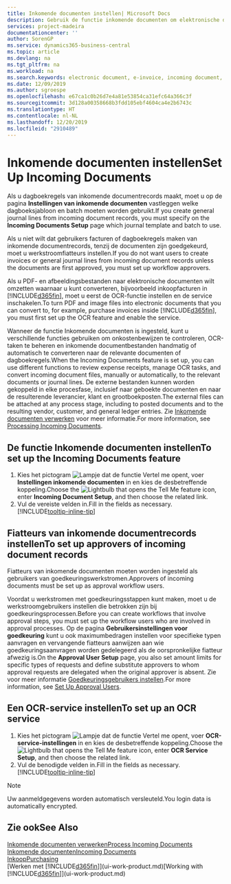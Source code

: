 ```yaml
---
title: Inkomende documenten instellen| Microsoft Docs
description: Gebruik de functie inkomende documenten om elektronische documenten te maken, OCR-taken te beheren, facturen te importeren en afbeeldingsbestanden te converteren.
services: project-madeira
documentationcenter: ''
author: SorenGP
ms.service: dynamics365-business-central
ms.topic: article
ms.devlang: na
ms.tgt_pltfrm: na
ms.workload: na
ms.search.keywords: electronic document, e-invoice, incoming document, OCR, ecommerce, document exchange, import invoice
ms.date: 12/09/2019
ms.author: sgroespe
ms.openlocfilehash: e67ca1c0b26d7e4a81e53854ca31efc64a366c3f
ms.sourcegitcommit: 3d128a00358668b3fdd105ebf4604ca4e2b6743c
ms.translationtype: HT
ms.contentlocale: nl-NL
ms.lasthandoff: 12/20/2019
ms.locfileid: "2910489"
---
```

# <a name="set-up-incoming-documents"></a><span data-ttu-id="2ff14-103">Inkomende documenten instellen</span><span class="sxs-lookup"><span data-stu-id="2ff14-103">Set Up Incoming Documents</span></span>
<span data-ttu-id="2ff14-104">Als u dagboekregels van inkomende documentrecords maakt, moet u op de pagina **Instellingen van inkomende documenten** vastleggen welke dagboeksjabloon en batch moeten worden gebruikt.</span><span class="sxs-lookup"><span data-stu-id="2ff14-104">If you create general journal lines from incoming document records, you must specify on the **Incoming Documents Setup** page which journal template and batch to use.</span></span>

<span data-ttu-id="2ff14-105">Als u niet wilt dat gebruikers facturen of dagboekregels maken van inkomende documentrecords, tenzij de documenten zijn goedgekeurd, moet u werkstroomfiatteurs instellen.</span><span class="sxs-lookup"><span data-stu-id="2ff14-105">If you do not want users to create invoices or general journal lines from incoming document records unless the documents are first approved, you must set up workflow approvers.</span></span>

<span data-ttu-id="2ff14-106">Als u PDF- en afbeeldingsbestanden naar elektronische documenten wilt omzetten waarnaar u kunt converteren, bijvoorbeeld inkoopfacturen in [!INCLUDE[d365fin](includes/d365fin_md.md)], moet u eerst de OCR-functie instellen en de service inschakelen.</span><span class="sxs-lookup"><span data-stu-id="2ff14-106">To turn PDF and image files into electronic documents that you can convert to, for example, purchase invoices inside [!INCLUDE[d365fin](includes/d365fin_md.md)], you must first set up the OCR feature and enable the service.</span></span>

<span data-ttu-id="2ff14-107">Wanneer de functie Inkomende documenten is ingesteld, kunt u verschillende functies gebruiken om onkostenbewijzen te controleren, OCR-taken te beheren en inkomende documentbestanden handmatig of automatisch te converteren naar de relevante documenten of dagboekregels.</span><span class="sxs-lookup"><span data-stu-id="2ff14-107">When the Incoming Documents feature is set up, you can use different functions to review expense receipts, manage OCR tasks, and convert incoming document files, manually or automatically, to the relevant documents or journal lines.</span></span> <span data-ttu-id="2ff14-108">De externe bestanden kunnen worden gekoppeld in elke procesfase, inclusief naar geboekte documenten en naar de resulterende leverancier, klant en grootboekposten.</span><span class="sxs-lookup"><span data-stu-id="2ff14-108">The external files can be attached at any process stage, including to posted documents and to the resulting vendor, customer, and general ledger entries.</span></span> <span data-ttu-id="2ff14-109">Zie [Inkomende documenten verwerken](across-process-income-documents.md) voor meer informatie.</span><span class="sxs-lookup"><span data-stu-id="2ff14-109">For more information, see [Processing Incoming Documents](across-process-income-documents.md).</span></span>

## <a name="to-set-up-the-incoming-documents-feature"></a><span data-ttu-id="2ff14-110">De functie Inkomende documenten instellen</span><span class="sxs-lookup"><span data-stu-id="2ff14-110">To set up the Incoming Documents feature</span></span>
1. <span data-ttu-id="2ff14-111">Kies het pictogram ![Lampje dat de functie Vertel me opent](media/ui-search/search_small.png "Vertel me wat u wilt doen"), voer **Instellingen inkomende documenten** in en kies de desbetreffende koppeling.</span><span class="sxs-lookup"><span data-stu-id="2ff14-111">Choose the ![Lightbulb that opens the Tell Me feature](media/ui-search/search_small.png "Tell me what you want to do") icon, enter **Incoming Document Setup**, and then choose the related link.</span></span>
2. <span data-ttu-id="2ff14-112">Vul de vereiste velden in.</span><span class="sxs-lookup"><span data-stu-id="2ff14-112">Fill in the fields as necessary.</span></span> [!INCLUDE[tooltip-inline-tip](includes/tooltip-inline-tip_md.md)]

## <a name="to-set-up-approvers-of-incoming-document-records"></a><span data-ttu-id="2ff14-113">Fiatteurs van inkomende documentrecords instellen</span><span class="sxs-lookup"><span data-stu-id="2ff14-113">To set up approvers of incoming document records</span></span>
<span data-ttu-id="2ff14-114">Fiatteurs van inkomende documenten moeten worden ingesteld als gebruikers van goedkeuringswerkstromen.</span><span class="sxs-lookup"><span data-stu-id="2ff14-114">Approvers of incoming documents must be set up as approval workflow users.</span></span>

<span data-ttu-id="2ff14-115">Voordat u werkstromen met goedkeuringsstappen kunt maken, moet u de werkstroomgebruikers instellen die betrokken zijn bij goedkeuringsprocessen.</span><span class="sxs-lookup"><span data-stu-id="2ff14-115">Before you can create workflows that involve approval steps, you must set up the workflow users who are involved in approval processes.</span></span> <span data-ttu-id="2ff14-116">Op de pagina **Gebruikersinstellingen voor goedkeuring** kunt u ook maximumbedragen instellen voor specifieke typen aanvragen en vervangende fiatteurs aanwijzen aan wie goedkeuringsaanvragen worden gedelegeerd als de oorspronkelijke fiatteur afwezig is.</span><span class="sxs-lookup"><span data-stu-id="2ff14-116">On the **Approval User Setup** page, you also set amount limits for specific types of requests and define substitute approvers to whom approval requests are delegated when the original approver is absent.</span></span> <span data-ttu-id="2ff14-117">Zie voor meer informatie [Goedkeuringsgebruikers instellen](across-how-to-set-up-approval-users.md).</span><span class="sxs-lookup"><span data-stu-id="2ff14-117">For more information, see [Set Up Approval Users](across-how-to-set-up-approval-users.md).</span></span>

## <a name="to-set-up-an-ocr-service"></a><span data-ttu-id="2ff14-118">Een OCR-service instellen</span><span class="sxs-lookup"><span data-stu-id="2ff14-118">To set up an OCR service</span></span>
1. <span data-ttu-id="2ff14-119">Kies het pictogram ![Lampje dat de functie Vertel me opent](media/ui-search/search_small.png "Vertel me wat u wilt doen"), voer **OCR-service-instellingen** in en kies de desbetreffende koppeling.</span><span class="sxs-lookup"><span data-stu-id="2ff14-119">Choose the ![Lightbulb that opens the Tell Me feature](media/ui-search/search_small.png "Tell me what you want to do") icon, enter **OCR Service Setup**, and then choose the related link.</span></span>
2. <span data-ttu-id="2ff14-120">Vul de benodigde velden in.</span><span class="sxs-lookup"><span data-stu-id="2ff14-120">Fill in the fields as necessary.</span></span> [!INCLUDE[tooltip-inline-tip](includes/tooltip-inline-tip_md.md)]

> [!NOTE]  
> <span data-ttu-id="2ff14-121">Uw aanmeldgegevens worden automatisch versleuteld.</span><span class="sxs-lookup"><span data-stu-id="2ff14-121">You login data is automatically encrypted.</span></span>

## <a name="see-also"></a><span data-ttu-id="2ff14-122">Zie ook</span><span class="sxs-lookup"><span data-stu-id="2ff14-122">See Also</span></span>
[<span data-ttu-id="2ff14-123">Inkomende documenten verwerken</span><span class="sxs-lookup"><span data-stu-id="2ff14-123">Process Incoming Documents</span></span>](across-process-income-documents.md)  
[<span data-ttu-id="2ff14-124">Inkomende documenten</span><span class="sxs-lookup"><span data-stu-id="2ff14-124">Incoming Documents</span></span>](across-income-documents.md)  
[<span data-ttu-id="2ff14-125">Inkoop</span><span class="sxs-lookup"><span data-stu-id="2ff14-125">Purchasing</span></span>](purchasing-manage-purchasing.md)  
<span data-ttu-id="2ff14-126">[Werken met [!INCLUDE[d365fin](includes/d365fin_md.md)]](ui-work-product.md)</span><span class="sxs-lookup"><span data-stu-id="2ff14-126">[Working with [!INCLUDE[d365fin](includes/d365fin_md.md)]](ui-work-product.md)</span></span>

